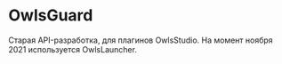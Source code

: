 # OwlsGuard
Старая API-разработка, для плагинов OwlsStudio.
На момент ноября 2021 используется OwlsLauncher.

